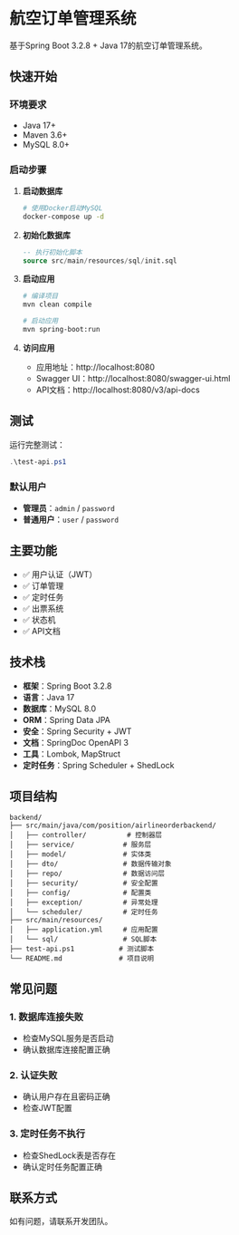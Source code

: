 # 航空订单管理系统

基于Spring Boot 3.2.8 + Java 17的航空订单管理系统。

## 快速开始

### 环境要求
- Java 17+
- Maven 3.6+
- MySQL 8.0+

### 启动步骤

1. **启动数据库**
   ```bash
   # 使用Docker启动MySQL
   docker-compose up -d
   ```

2. **初始化数据库**
   ```sql
   -- 执行初始化脚本
   source src/main/resources/sql/init.sql
   ```

3. **启动应用**
   ```bash
   # 编译项目
   mvn clean compile
   
   # 启动应用
   mvn spring-boot:run
   ```

4. **访问应用**
   - 应用地址：http://localhost:8080
   - Swagger UI：http://localhost:8080/swagger-ui.html
   - API文档：http://localhost:8080/v3/api-docs

## 测试

运行完整测试：
```powershell
.\test-api.ps1
```

### 默认用户
- **管理员**：`admin` / `password`
- **普通用户**：`user` / `password`

## 主要功能

- ✅ 用户认证（JWT）
- ✅ 订单管理
- ✅ 定时任务
- ✅ 出票系统
- ✅ 状态机
- ✅ API文档

## 技术栈

- **框架**：Spring Boot 3.2.8
- **语言**：Java 17
- **数据库**：MySQL 8.0
- **ORM**：Spring Data JPA
- **安全**：Spring Security + JWT
- **文档**：SpringDoc OpenAPI 3
- **工具**：Lombok, MapStruct
- **定时任务**：Spring Scheduler + ShedLock

## 项目结构

```
backend/
├── src/main/java/com/position/airlineorderbackend/
│   ├── controller/          # 控制器层
│   ├── service/            # 服务层
│   ├── model/              # 实体类
│   ├── dto/                # 数据传输对象
│   ├── repo/               # 数据访问层
│   ├── security/           # 安全配置
│   ├── config/             # 配置类
│   ├── exception/          # 异常处理
│   └── scheduler/          # 定时任务
├── src/main/resources/
│   ├── application.yml     # 应用配置
│   └── sql/                # SQL脚本
├── test-api.ps1           # 测试脚本
└── README.md              # 项目说明
```

## 常见问题

### 1. 数据库连接失败
- 检查MySQL服务是否启动
- 确认数据库连接配置正确

### 2. 认证失败
- 确认用户存在且密码正确
- 检查JWT配置

### 3. 定时任务不执行
- 检查ShedLock表是否存在
- 确认定时任务配置正确

## 联系方式

如有问题，请联系开发团队。
